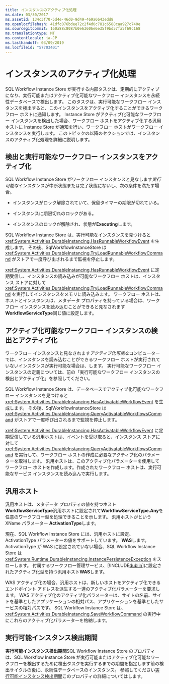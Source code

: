 ```yaml
---
title: インスタンスのアクティブ化処理
ms.date: 03/30/2017
ms.assetid: 134c3f70-5d4e-46d0-9d49-469a6643edd8
ms.openlocfilehash: 41dfc076bdee72c2f4d0c781c6588caa927c740e
ms.sourcegitcommit: 160a88c8087b0e63606e6e35f9bd57fa5f69c168
ms.translationtype: MT
ms.contentlocale: ja-JP
ms.lasthandoff: 03/09/2019
ms.locfileid: "57703401"
---
```

# <a name="instance-activation"></a>インスタンスのアクティブ化処理
SQL Workflow Instance Store が実行する内部タスクは、定期的にアクティブになり、実行可能またはアクティブ化可能なワークフロー インスタンスを永続性データベースで検出します。 このタスクは、実行可能なワークフロー インスタンスを検出すると、このインスタンスをアクティブ化することができるワークフロー ホストに通知します。 Instance Store がアクティブ化可能なワークフロー インスタンスを検出した場合、ワークフロー ホストをアクティブ化する汎用ホストに Instance Store が通知を行い、ワークフロー ホストがワークフロー インスタンスを実行します。 このトピックの以降のセクションでは、インスタンスのアクティブ化処理を詳細に説明します。  
  
## <a name="RunnableSection"></a> 検出と実行可能なワークフロー インスタンスをアクティブ化  
 SQL Workflow Instance Store がワークフロー インスタンスと見なします*実行可能な*インスタンスが中断状態または完了状態にないし、次の条件を満たす場合。  
  
-   インスタンスがロック解除されていて、保留タイマーの期限が切れている。  
  
-   インスタンスに期限切れのロックがある。  
  
-   インスタンスのロックが解除され、状態が**Executing**します。  
  
 SQL Workflow Instance Store は、実行可能なインスタンスを見つけると <xref:System.Activities.DurableInstancing.HasRunnableWorkflowEvent> を生成します。 その後、SqlWorkflowInstanceStore は <xref:System.Activities.DurableInstancing.TryLoadRunnableWorkflowCommand> がストアで一度呼び出されるまで監視を停止します。  
  
 <xref:System.Activities.DurableInstancing.HasRunnableWorkflowEvent> に定期受信し、インスタンスの読み込みが可能なワークフロー ホストは、インスタンス ストアに対して <xref:System.Activities.DurableInstancing.TryLoadRunnableWorkflowCommand> を実行してインスタンスをメモリに読み込みます。 ワークフロー ホストは、ホストとインスタンスは、メタデータ プロパティを持っている場合は、ワークフロー インスタンスを読み込むことができると見なされます**WorkflowServiceType**同じ値に設定します。  
  
## <a name="detecting-and-activating-activatable-workflow-instances"></a>アクティブ化可能なワークフロー インスタンスの検出とアクティブ化  
 ワークフロー インスタンスと見なされます*アクティブ化可能な*コンピューターでは、インスタンスを読み込むことができるワークフロー ホストが実行されていないインスタンスが実行可能な場合は、します。 実行可能なワークフロー インスタンスの定義については、前の「実行可能なワークフロー インスタンスの検出とアクティブ化」を参照してください。  
  
 SQL Workflow Instance Store は、データベースでアクティブ化可能なワークフロー インスタンスを見つけると <xref:System.Activities.DurableInstancing.HasActivatableWorkflowEvent> を生成します。 その後、SqlWorkflowInstanceStore は <xref:System.Activities.DurableInstancing.QueryActivatableWorkflowsCommand> がストアで一度呼び出されるまで監視を停止します。  
  
 <xref:System.Activities.DurableInstancing.HasActivatableWorkflowEvent> に定期受信している汎用ホストは、イベントを受け取ると、インスタンス ストアに対して <xref:System.Activities.DurableInstancing.QueryActivatableWorkflowsCommand> を実行して、ワークフロー ホストの作成に必要なアクティブ化のパラメーターを取得します。 汎用ホストは、このアクティブ化パラメーターを使用してワークフロー ホストを作成します。作成されたワークフロー ホストは、実行可能なサービス インスタンスを読み込んで実行します。  
  
## <a name="generic-hosts"></a>汎用ホスト  
 汎用ホストは、メタデータ プロパティの値を持つホスト**WorkflowServiceType**汎用ホストに設定されて**WorkflowServiceType.Any**を任意のワークフロー型を処理できることを示します。 汎用ホストがという XName パラメーター **ActivationType**します。  
  
 現在、SQL Workflow Instance Store には、汎用ホストに設定、ActivationType パラメーターの値をサポートしています。 **WAS**します。 ActivationType が WAS に設定されていない場合、SQL Workflow Instance Store は <xref:System.Runtime.DurableInstancing.InstancePersistenceException> をスローします。 付属するワークフロー管理サービス、[!INCLUDE[dublin](../../../includes/dublin-md.md)]に設定されたアクティブ化型を持つ汎用ホスト**WAS**します。  
  
 WAS アクティブ化の場合、汎用ホストは、新しいホストをアクティブ化できるエンドポイント アドレスを派生する一連のアクティブ化パラメーターを要求します。 WAS アクティブ化のアクティブ化パラメーターは、サイトの名前、サイトを基準としたアプリケーションの相対パス、アプリケーションを基準としたサービスの相対パスです。 SQL Workflow Instance Store は、<xref:System.Activities.DurableInstancing.SaveWorkflowCommand> の実行中にこれらのアクティブ化パラメーターを格納します。  
  
## <a name="runnable-instances-detection-period"></a>実行可能インスタンス検出期間  
 **実行可能インスタンス検出期間**SQL Workflow Instance Store のプロパティは、SQL Workflow Instance Store が実行可能またはアクティブ化可能なワークフローを検出するために検出タスクを実行するまでの期間を指定します前の検出サイクルの後に、永続性データベースのインスタンス。 参照してください[実行可能インスタンス検出期間](runnable-instances-detection-period.md)このプロパティの詳細についてはします。

